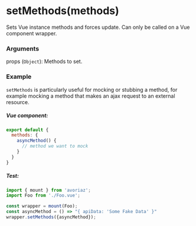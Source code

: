 # setMethods(methods)

Sets Vue instance methods and forces update. Can only be called on a Vue component wrapper.

### Arguments

props (`Object`): Methods to set.

### Example

`setMethods` is particularly useful for mocking or stubbing a method, for example mocking a method that makes an ajax request to an external resource.

##### Vue component:
```js
export default {
  methods: {
    asyncMethod() {
      // method we want to mock
    }
  }
}
```

##### Test:
```js
import { mount } from 'avoriaz';
import Foo from './Foo.vue';

const wrapper = mount(Foo);
const asyncMethod = () => "{ apiData: 'Some Fake Data' }"
wrapper.setMethods({asyncMethod});
```
